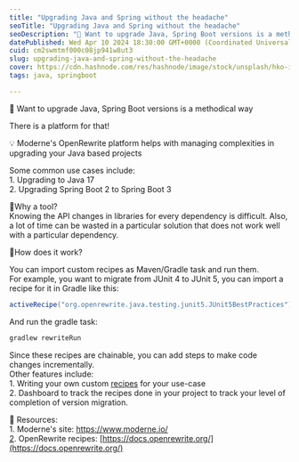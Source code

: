 ```yaml
---
title: "Upgrading Java and Spring without the headache"
seoTitle: "Upgrading Java and Spring without the headache"
seoDescription: "🤔 Want to upgrade Java, Spring Boot versions is a methodical way"
datePublished: Wed Apr 10 2024 18:30:00 GMT+0000 (Coordinated Universal Time)
cuid: cm2swmtmf000c08jp941w8ut3
slug: upgrading-java-and-spring-without-the-headache
cover: https://cdn.hashnode.com/res/hashnode/image/stock/unsplash/hko-iWhYdYE/upload/0cb8781a42e1bfaf5426a505649e0b69.jpeg
tags: java, springboot

---
```


🤔 Want to upgrade Java, Spring Boot versions is a methodical way  
  
There is a platform for that!  
  
💡 Moderne's OpenRewrite platform helps with managing complexities in upgrading your Java based projects  
  
Some common use cases include:  
1\. Upgrading to Java 17  
2\. Upgrading Spring Boot 2 to Spring Boot 3  
  
🙋Why a tool?  
Knowing the API changes in libraries for every dependency is difficult. Also, a lot of time can be wasted in a particular solution that does not work well with a particular dependency.  
  
🔧How does it work?  
  
You can import custom recipes as Maven/Gradle task and run them.  
For example, you want to migrate from JUnit 4 to JUnit 5, you can import a recipe for it in Gradle like this:

```java
activeRecipe("org.openrewrite.java.testing.junit5.JUnit5BestPractices")
```

And run the gradle task:

```java
gradlew rewriteRun
```

Since these recipes are chainable, you can add steps to make code changes incrementally.  
Other features include:  
1\. Writing your own custom [recipes](https://docs.openrewrite.org/authoring-recipes/recipe-development-environment) for your use-case  
2\. Dashboard to track the recipes done in your project to track your level of completion of version migration.  
  
📖 Resources:  
1\. Moderne's site: [](https://www.moderne.io/)[https://www.moderne.io/  
2](https://www.moderne.io/￼2). OpenRewrite recipes: [https://docs.openrewrite.org/](https://docs.openrewrite.org/)